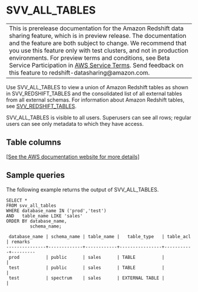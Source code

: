# SVV\_ALL\_TABLES<a name="r_SVV_ALL_TABLES"></a>


|  | 
| --- |
| This is prerelease documentation for the Amazon Redshift data sharing feature, which is in preview release\. The documentation and the feature are both subject to change\. We recommend that you use this feature only with test clusters, and not in production environments\. For preview terms and conditions, see Beta Service Participation in [AWS Service Terms](https://aws.amazon.com/service-terms/)\. Send feedback on this feature to redshift\-datasharing@amazon\.com\.   | 

Use SVV\_ALL\_TABLES to view a union of Amazon Redshift tables as shown in SVV\_REDSHIFT\_TABLES and the consolidated list of all external tables from all external schemas\. For information about Amazon Redshift tables, see [SVV\_REDSHIFT\_TABLES](r_SVV_REDSHIFT_TABLES.md)\.

SVV\_ALL\_TABLES is visible to all users\. Superusers can see all rows; regular users can see only metadata to which they have access\. 

## Table columns<a name="r_SVV_ALL_TABLES-table-columns"></a>

[\[See the AWS documentation website for more details\]](http://docs.aws.amazon.com/redshift/latest/dg/r_SVV_ALL_TABLES.html)

## Sample queries<a name="r_SVV_ALL_TABLES-sample-queries"></a>

The following example returns the output of SVV\_ALL\_TABLES\.

```
SELECT *
FROM svv_all_tables
WHERE database_name IN ('prod','test')
AND   table_name LIKE 'sales'
ORDER BY database_name,
         schema_name;
 
 database_name | schema_name | table_name |   table_type   | table_acl | remarks
---------------+-------------+------------+----------------+-----------+---------
 prod          | public      | sales      | TABLE          |           |
 test          | public      | sales      | TABLE          |           |
 test          | spectrum    | sales      | EXTERNAL TABLE |           |
```